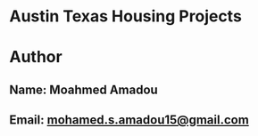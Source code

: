 # Austin Texas Housing Projects

# Author
## Name: Moahmed Amadou
## Email: mohamed.s.amadou15@gmail.com
